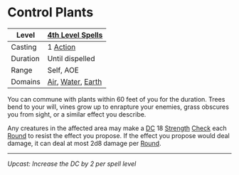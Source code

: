 # Control Plants

| Level    | [4th Level Spells](4th%20Level%20Spells.md)                                                                                    |
| -------- | ------------------------------------------------------------------------------------------------------------------------------ |
| Casting  | 1 [Action](../../../../Game%20Procedures/Action.md)                                                                            |
| Duration | Until dispelled                                                                                                                |
| Range    | Self, AOE                                                                                                                      |
| Domains  | [Air](../../../Spell%20Domains/Air.md), [Water](../../../Spell%20Domains/Water.md), [Earth](../../../Spell%20Domains/Earth.md) |

You can commune with plants within 60 feet of you for the duration. Trees bend to your will, vines grow up to enrapture your enemies, grass obscures you from sight, or a similar effect you describe.

Any creatures in the affected area may make a [DC](../../../../Game%20Procedures/DC.md) 18 [Strength](../../../../Player%20Characters/Chosen%20Statistics/Strength.md) [Check](../../../../Game%20Procedures/Check.md) each [Round](../../../../Game%20Procedures/Round.md) to resist the effect you propose. If the effect you propose would deal damage, it can deal at most 2d8 damage per [Round](../../../../Game%20Procedures/Round.md). 

---
*Upcast: Increase the DC by 2 per spell level*
